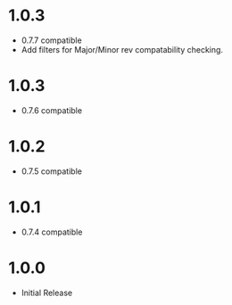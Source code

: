 # 1.0.3
 * 0.7.7 compatible
 * Add filters for Major/Minor rev compatability checking.

# 1.0.3
 * 0.7.6 compatible
 
# 1.0.2
 * 0.7.5 compatible

# 1.0.1
 * 0.7.4 compatible

# 1.0.0
 * Initial Release